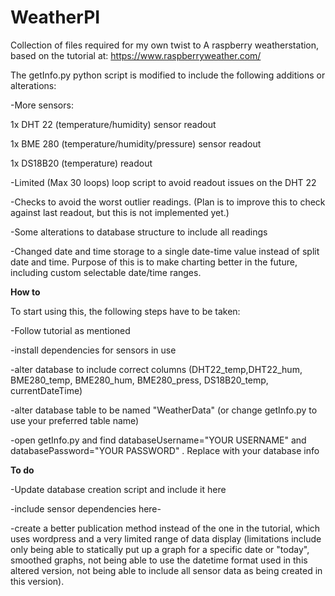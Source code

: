 # WeatherPI

Collection of files required for my own twist to A raspberry weatherstation, based on the tutorial at: https://www.raspberryweather.com/


The getInfo.py python script is modified to include the following additions or alterations:

-More sensors:
  
  1x DHT 22 (temperature/humidity) sensor readout
 
  1x BME 280 (temperature/humidity/pressure) sensor readout
  
  1x DS18B20 (temperature) readout
  
  
-Limited (Max 30 loops) loop script to avoid readout issues on the DHT 22

-Checks to avoid the worst outlier readings. (Plan is to improve this to check against last readout, but this is not implemented yet.)

-Some alterations to database structure to include all readings

-Changed date and time storage to a single date-time value instead of split date and time. Purpose of this is to make charting better in the future, including custom selectable date/time ranges.


**How to**


To start using this, the following steps have to be taken:

-Follow tutorial as mentioned

-install dependencies for sensors in use

-alter database to include correct columns (DHT22_temp,DHT22_hum, BME280_temp, BME280_hum, BME280_press, DS18B20_temp, currentDateTime)

-alter database table to be named "WeatherData" (or change getInfo.py to use your preferred table name)

-open getInfo.py and find databaseUsername="YOUR USERNAME" and databasePassword="YOUR PASSWORD" . Replace with your database info


**To do**


-Update database creation script and include it here

-include sensor dependencies here-

-create a better publication method instead of the one in the tutorial, which uses wordpress and a very limited range of data display (limitations include only being able to statically put up a graph for a specific date or "today", smoothed graphs, not being able to use the datetime format used in this altered version, not being able to include all sensor data as being created in this version).
